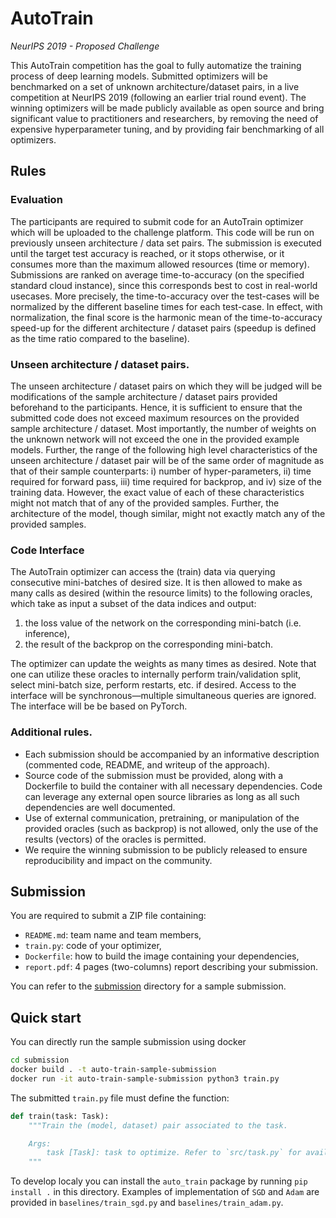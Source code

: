 # AutoTrain

*NeurIPS 2019 - Proposed Challenge*

This AutoTrain competition has the goal to fully automatize the training
process of deep learning models. Submitted optimizers will be benchmarked on a set of
unknown architecture/dataset pairs, in a live competition at NeurIPS 2019 (following
an earlier trial round event). The winning optimizers will be made publicly available as
open source and bring significant value to practitioners and researchers, by removing
the need of expensive hyperparameter tuning, and by providing fair benchmarking of
all optimizers.



## Rules

### Evaluation

The participants are required to submit code for an AutoTrain optimizer which will be uploaded to the challenge platform. This code will be run on previously unseen architecture / data set pairs. The submission is executed until the target test accuracy is reached, or it stops otherwise, or it consumes more than the maximum allowed resources (time or memory). Submissions are ranked on average time-to-accuracy (on the specified standard cloud instance), since this corresponds best to cost in real-world usecases. More precisely, the time-to-accuracy over the test-cases will be normalized by the different baseline times for each test-case. In effect, with normalization, the final score is the harmonic mean of the time-to-accuracy speed-up for the different architecture / dataset pairs (speedup is defined as the time ratio compared to the baseline).

### Unseen architecture / dataset pairs.

 The unseen architecture / dataset pairs on which they will be judged will be modifications of the sample architecture / dataset pairs provided beforehand to the participants. Hence, it is sufficient to ensure that the submitted code does not exceed maximum resources on the provided sample architecture / dataset. Most importantly, the number of weights on the unknown network will not exceed the one in the provided example models. Further, the range of the following high level characteristics of the unseen architecture / dataset pair will be of the same order of magnitude as that of their sample counterparts: i) number of hyper-parameters, ii) time required for forward pass, iii) time required for backprop, and iv) size of the training data. However, the exact value of each of these characteristics might not match that of any of the provided samples. Further, the architecture of the model, though similar, might not exactly match any of the provided samples.

### Code Interface

The AutoTrain optimizer can access the (train) data via querying consecutive mini-batches of desired size. It is then allowed to make as many calls as desired (within the resource limits) to the following oracles, which take as input a subset of the data indices and output:

1. the loss value of the network on the corresponding mini-batch (i.e. inference),
2. the result of the backprop on the corresponding mini-batch.

The optimizer can update the weights as many times as desired. Note that one can utilize these oracles to internally perform train/validation split, select mini-batch size, perform restarts, etc. if desired. Access to the interface will be synchronous—multiple simultaneous queries are ignored. The interface will be be based on PyTorch.

### Additional rules.

- Each submission should be accompanied by an informative description (commented code, README, and writeup of the approach).
- Source code of the submission must be provided, along with a Dockerfile to build the container with all necessary dependencies. Code can leverage any external open source libraries as long as all such dependencies are well documented.
- Use of external communication, pretraining, or manipulation of the provided oracles (such as backprop) is not allowed, only the use of the results (vectors) of the oracles is permitted.
- We require the winning submission to be publicly released to ensure reproducibility and impact on the community.

## Submission

You are required to submit a ZIP file containing:

- `README.md`: team name and team members,
- `train.py`: code of your optimizer,
- `Dockerfile`: how to build the image containing your dependencies,
- `report.pdf`: 4 pages (two-columns) report describing your submission.

You can refer to the [submission](./submission) directory for a sample submission.

## Quick start

You can directly run the sample submission using docker

```bash
cd submission
docker build . -t auto-train-sample-submission
docker run -it auto-train-sample-submission python3 train.py
```

The submitted `train.py` file must define the function:

```python
def train(task: Task):
    """Train the (model, dataset) pair associated to the task.

    Args:
        task [Task]: task to optimize. Refer to `src/task.py` for available functions.
    """
```

To develop localy you can install the `auto_train` package by running `pip install .` in this directory.
Examples of implementation of `SGD` and `Adam` are provided in `baselines/train_sgd.py` and `baselines/train_adam.py`.
